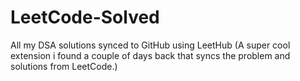 # LeetCode-Solved
All my DSA solutions synced to GitHub using LeetHub (A super cool extension i found a couple of days back that syncs the problem and solutions from LeetCode.)
